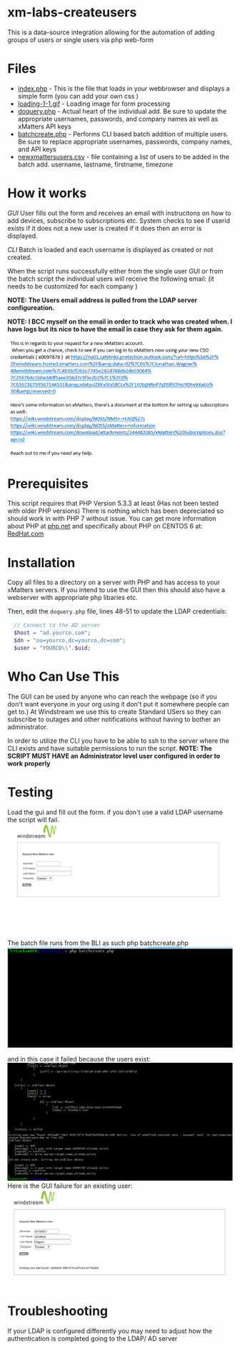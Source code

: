 # xm-labs-createusers

This is a data-source integration allowing for the automation of adding groups of users or single users via php web-form

# Files
* [index.php](index.php) - This is the file that loads in your webbrowser and displays a simple form (you can add your own css )
* [loading-1-1.gif](loading-1-1-.gif) - Loading image for form processing
* [doquery.php](doquery.php) - Actual heart of the individual add. Be sure to update the appropriate usernames, passwords, and company names as well as xMatters API keys 
* [batchcreate.php](batchcreate.php) - Performs CLI based batch addition of multiple users. Be sure to replace appropriate usernames, passwords, company names, and API keys
* [newxmattersusers.csv](newxmattersusers.csv) - file containing a list of users to be added in the batch add. username, lastname, firstname, timezone

# How it works
*GUI*
User fills out the form and receives an email with instrucitons on how to add devices, subscribe to subscriptions etc. System checks to see if userid exists if it does not a new user is created if it does then an error is displayed.

*CLI*
Batch is loaded and each username is displayed as created or not created.

When the script runs successfully either from the single user GUI or from the batch script the individual users will receive the following email: (it needs to be customized for each company )

**NOTE: The Users email address is pulled from the LDAP server configureation.**

**NOTE: I BCC myself on the email in order to track who was created when. I have logs but its nice to have the email in case they ask for them again.**

![Successful Email](/media/createuser_xmatters_email_sent.png "Example of sent email")

# Prerequisites
This script requires that PHP Version 5.3.3 at least (Has not been tested with older PHP versions) There is nothing which has been depreciated so should work in with PHP 7 without issue.
You can get more information about PHP at [php.net](http://php.net/) and specifically about PHP on CENTOS 6 at: [RedHat.com](https://www.redhat.com/en/search/PHP) 

# Installation
Copy all files to a directory on a server with PHP and has access to your xMatters servers. If you intend to use the GUI then this should also have a webserver with appropriate php libaries etc.

Then, edit the `doquery.php` file, lines 48-51 to update the LDAP credentials:

```php
  // Connect to the AD server
  $host = "ad.yourco.com";
  $dn = "ou=yourco,dc=yourco,dc=com";
  $user = "YOURCO\\".$uid;

```


# Who Can Use This
The GUI can be used by anyone who can reach the webpage (so if you don't want everyone in your org using it don't put it somewhere people can get to.) At Windstream we use this to create Standard USers so they can subscribe to outages and other notifications without having to bother an administrator.

In order to utilize the CLI you have to be able to ssh to the server where the CLI exists and have suitable permissions to run the script.  **NOTE: The SCRIPT MUST HAVE an Administrator level user configured in order to work properly**  

# Testing
Load the gui and fill out the form. if you don't use a valid LDAP username the script will fail.
![Form Appearance](/media/create_xmatters_user.png "Basic Form")

The batch file runs from the BLI as such
php batchcreate.php
![Batch CLI Example](/media/batchcreate_xmatters_users_cli.png "CLI Example")

and in this case it failed because the users exist:
![Batch CLI Errors Example](/media/batchcreate_xMatters_users_errors.png "CLI Users Exist")
Here is the GUI failure for an existing user:
![Form With Error](/media/Create_xMatters_User_error.png "User Exists")

# Troubleshooting
If your LDAP is configured differently you may need to adjust how the authentication is completed going to the LDAP/ AD server


